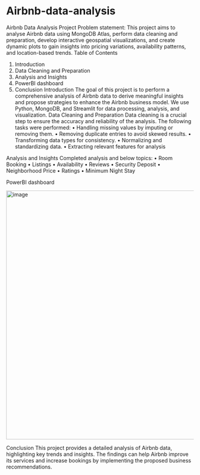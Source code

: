 # Airbnb-data-analysis
Airbnb Data Analysis Project
Problem statement:
This project aims to analyse Airbnb data using MongoDB Atlas, perform data cleaning and preparation, develop interactive geospatial visualizations, and create dynamic plots to gain insights into pricing variations, availability patterns, and location-based trends.
Table of Contents
1.	Introduction
2.	Data Cleaning and Preparation
3.	Analysis and Insights
4.	PowerBI dashboard
5.	Conclusion
Introduction
The goal of this project is to perform a comprehensive analysis of Airbnb data to derive meaningful insights and propose strategies to enhance the Airbnb business model. We use Python, MongoDB, and Streamlit for data processing, analysis, and visualization.
Data Cleaning and Preparation
Data cleaning is a crucial step to ensure the accuracy and reliability of the analysis. The following tasks were performed:
•	Handling missing values by imputing or removing them.
•	Removing duplicate entries to avoid skewed results.
•	Transforming data types for consistency.
•	Normalizing and standardizing data.
•	Extracting relevant features for analysis

Analysis and Insights
Completed analysis and below topics:
•	Room Booking
•	Listings
•	Availability
•	Reviews
•	Security Deposit
•	Neighborhood Price
•	Ratings
•	Minimum Night Stay

PowerBI dashboard
 
<img width="669" alt="image" src="https://github.com/Devavarshi/Airbnb-data-analysis/assets/83692261/526c195d-f94a-4c40-807e-51817cd9abfb">


Conclusion
This project provides a detailed analysis of Airbnb data, highlighting key trends and insights. The findings can help Airbnb improve its services and increase bookings by implementing the proposed business recommendations.

